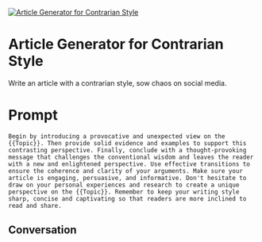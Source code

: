 
[![Article Generator for Contrarian Style](https://flow-user-images.s3.us-west-1.amazonaws.com/prompt/cCQhem0f0Z9DuC9zTZ5Sm/1697245974119)]()
# Article Generator for Contrarian Style 
Write an article with a contrarian style, sow chaos on social media. 

# Prompt

```
Begin by introducing a provocative and unexpected view on the {{Topic}}. Then provide solid evidence and examples to support this contrasting perspective. Finally, conclude with a thought-provoking message that challenges the conventional wisdom and leaves the reader with a new and enlightened perspective. Use effective transitions to ensure the coherence and clarity of your arguments. Make sure your article is engaging, persuasive, and informative. Don't hesitate to draw on your personal experiences and research to create a unique perspective on the {{Topic}}. Remember to keep your writing style sharp, concise and captivating so that readers are more inclined to read and share.

```

## Conversation




